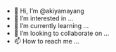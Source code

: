 - 👋 Hi, I’m @akiyamayang
- 👀 I’m interested in ...
- 🌱 I’m currently learning ...
- 💞️ I’m looking to collaborate on ...
- 📫 How to reach me ...

<!---
akiyamayang/akiyamayang is a ✨ special ✨ repository because its `README.md` (this file) appears on your GitHub profile.
You can click the Preview link to take a look at your changes.
--->
